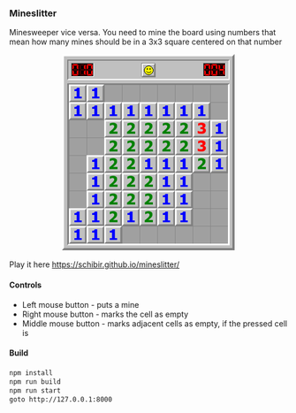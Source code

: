 ### Mineslitter

Minesweeper vice versa. You need to mine the board using numbers that mean how many mines should be in a 3x3 square centered on that number

<p align="center">
  <img src="https://github.com/schibir/mineslitter/blob/master/screenshots/mineslitter.png" alt="Screenshot"/>
</p>

Play it here https://schibir.github.io/mineslitter/

#### Controls
* Left mouse button - puts a mine
* Right mouse button - marks the cell as empty
* Middle mouse button - marks adjacent cells as empty, if the pressed cell is

#### Build
```
npm install
npm run build
npm run start
goto http://127.0.0.1:8000
```
